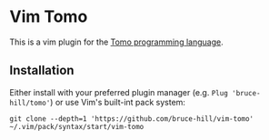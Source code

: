 # Vim Tomo

This is a vim plugin for the [Tomo programming language](https://github.com/bruce-hil/tomo).

## Installation

Either install with your preferred plugin manager (e.g. `Plug 'bruce-hill/tomo'`)
or use Vim's built-int pack system:

```
git clone --depth=1 'https://github.com/bruce-hill/vim-tomo' ~/.vim/pack/syntax/start/vim-tomo
```
